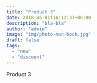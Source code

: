 ```yaml
---
title: "Product 3"
date: 2018-06-01T16:12:37+06:00
description: "bla-bla"
author: "admin"
image: "img/photo-man-book.jpg"
draft: false
tags:
  - "new"
  - "discount"
---
```


Product 3

